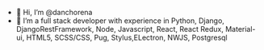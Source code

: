 - 👋 Hi, I’m @danchorena
- 👀 I’m a full stack developer with experience in Python, Django, DjangoRestFramework, Node, Javascript, React, React Redux, Material-ui, HTML5, SCSS/CSS, Pug, Stylus,ELectron, NWJS, Postgresql
